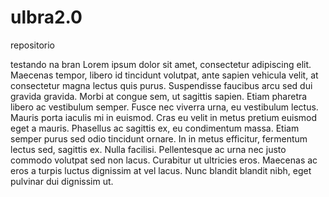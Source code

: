 # ulbra2.0
repositorio 

testando na bran
Lorem ipsum dolor sit amet, consectetur adipiscing elit. Maecenas tempor, libero id tincidunt volutpat, ante sapien vehicula velit, at consectetur magna lectus quis purus. Suspendisse faucibus arcu sed dui gravida gravida. Morbi at congue sem, ut sagittis sapien. Etiam pharetra libero ac vestibulum semper. Fusce nec viverra urna, eu vestibulum lectus. Mauris porta iaculis mi in euismod. Cras eu velit in metus pretium euismod eget a mauris. Phasellus ac sagittis ex, eu condimentum massa. Etiam semper purus sed odio tincidunt ornare. In in metus efficitur, fermentum lectus sed, sagittis ex. Nulla facilisi. Pellentesque ac urna nec justo commodo volutpat sed non lacus. Curabitur ut ultricies eros. Maecenas ac eros a turpis luctus dignissim at vel lacus. Nunc blandit blandit nibh, eget pulvinar dui dignissim ut.
